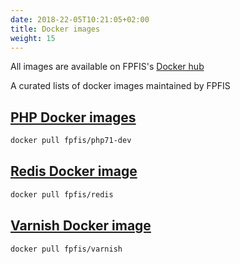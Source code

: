 ```yaml
---
date: 2018-22-05T10:21:05+02:00
title: Docker images
weight: 15
---
```


All images are available on FPFIS's [Docker hub](http://hub.docker.com/u/fpfis/)

A curated lists of docker images maintained by FPFIS

## [PHP Docker images](/docker-images/php)

```sh
docker pull fpfis/php71-dev
```

## [Redis Docker image](/docker-images/redis)

```sh
docker pull fpfis/redis
```

## [Varnish Docker image](/docker-images/varnish)

```sh
docker pull fpfis/varnish
```

